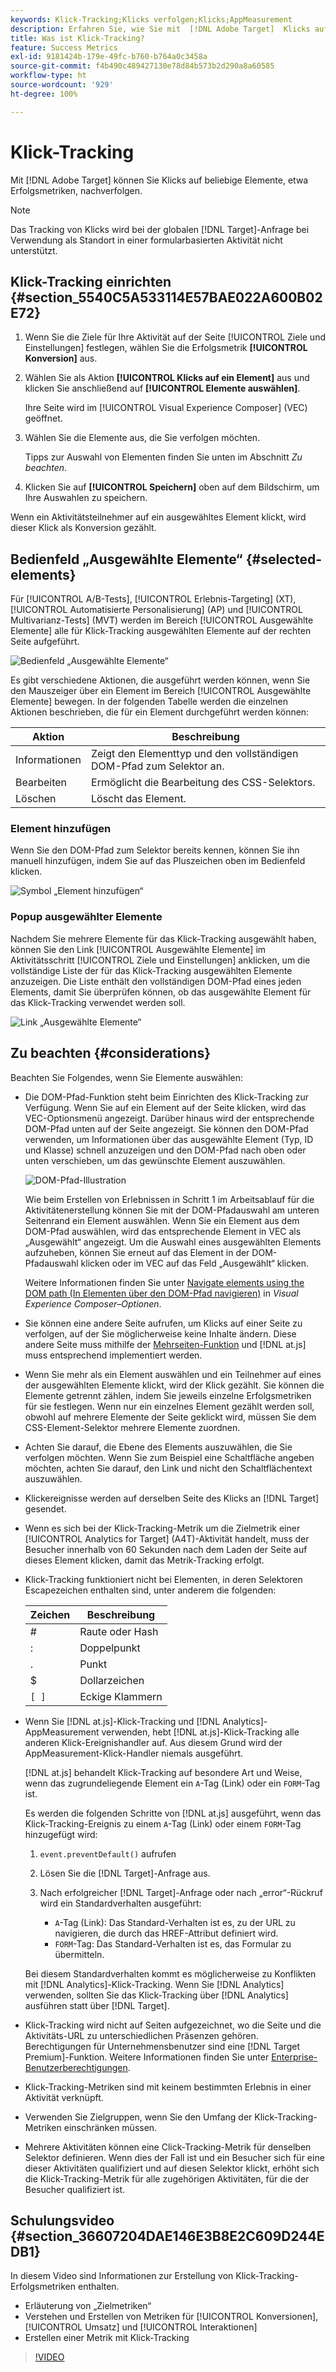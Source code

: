 ```yaml
---
keywords: Klick-Tracking;Klicks verfolgen;Klicks;AppMeasurement
description: Erfahren Sie, wie Sie mit  [!DNL Adobe Target]  Klicks auf beliebige Elemente als Erfolgsmetrik verfolgen können.
title: Was ist Klick-Tracking?
feature: Success Metrics
exl-id: 9181424b-179e-49fc-b760-b764a0c3458a
source-git-commit: f4b490c489427130e78d84b573b2d290a8a60585
workflow-type: ht
source-wordcount: '929'
ht-degree: 100%

---
```


# Klick-Tracking

Mit [!DNL Adobe Target] können Sie Klicks auf beliebige Elemente, etwa Erfolgsmetriken, nachverfolgen.

>[!NOTE]
>
>Das Tracking von Klicks wird bei der globalen [!DNL Target]-Anfrage bei Verwendung als Standort in einer formularbasierten Aktivität nicht unterstützt.

## Klick-Tracking einrichten {#section_5540C5A533114E57BAE022A600B02E72}

1. Wenn Sie die Ziele für Ihre Aktivität auf der Seite [!UICONTROL Ziele und Einstellungen] festlegen, wählen Sie die Erfolgsmetrik **[!UICONTROL Konversion]** aus.
1. Wählen Sie als Aktion **[!UICONTROL Klicks auf ein Element]** aus und klicken Sie anschließend auf **[!UICONTROL Elemente auswählen]**.

   Ihre Seite wird im [!UICONTROL Visual Experience Composer] (VEC) geöffnet.

1. Wählen Sie die Elemente aus, die Sie verfolgen möchten.

   Tipps zur Auswahl von Elementen finden Sie unten im Abschnitt *Zu beachten*.

1. Klicken Sie auf **[!UICONTROL Speichern]** oben auf dem Bildschirm, um Ihre Auswahlen zu speichern.

Wenn ein Aktivitätsteilnehmer auf ein ausgewähltes Element klickt, wird dieser Klick als Konversion gezählt.

## Bedienfeld „Ausgewählte Elemente“ {#selected-elements}

Für [!UICONTROL A/B-Tests], [!UICONTROL Erlebnis-Targeting] (XT), [!UICONTROL Automatisierte Personalisierung] (AP) und [!UICONTROL Multivarianz-Tests] (MVT) werden im Bereich [!UICONTROL Ausgewählte Elemente] alle für Klick-Tracking ausgewählten Elemente auf der rechten Seite aufgeführt.

![Bedienfeld „Ausgewählte Elemente“](/help/c-activities/r-success-metrics/assets/selected-elements.png)

Es gibt verschiedene Aktionen, die ausgeführt werden können, wenn Sie den Mauszeiger über ein Element im Bereich [!UICONTROL Ausgewählte Elemente] bewegen. In der folgenden Tabelle werden die einzelnen Aktionen beschrieben, die für ein Element durchgeführt werden können:

| Aktion | Beschreibung |
| --- | --- |
| Informationen | Zeigt den Elementtyp und den vollständigen DOM-Pfad zum Selektor an. |
| Bearbeiten | Ermöglicht die Bearbeitung des CSS-Selektors. |
| Löschen | Löscht das Element. |

### Element hinzufügen

Wenn Sie den DOM-Pfad zum Selektor bereits kennen, können Sie ihn manuell hinzufügen, indem Sie auf das Pluszeichen oben im Bedienfeld klicken.

![Symbol „Element hinzufügen“](/help/c-activities/r-success-metrics/assets/add-element.png)

### Popup ausgewählter Elemente

Nachdem Sie mehrere Elemente für das Klick-Tracking ausgewählt haben, können Sie den Link [!UICONTROL Ausgewählte Elemente] im Aktivitätsschritt [!UICONTROL Ziele und Einstellungen] anklicken, um die vollständige Liste der für das Klick-Tracking ausgewählten Elemente anzuzeigen. Die Liste enthält den vollständigen DOM-Pfad eines jeden Elements, damit Sie überprüfen können, ob das ausgewählte Element für das Klick-Tracking verwendet werden soll.

![Link „Ausgewählte Elemente“](/help/c-activities/r-success-metrics/assets/elements-selected-link.png)

## Zu beachten {#considerations}

Beachten Sie Folgendes, wenn Sie Elemente auswählen:

* Die DOM-Pfad-Funktion steht beim Einrichten des Klick-Tracking zur Verfügung. Wenn Sie auf ein Element auf der Seite klicken, wird das VEC-Optionsmenü angezeigt. Darüber hinaus wird der entsprechende DOM-Pfad unten auf der Seite angezeigt. Sie können den DOM-Pfad verwenden, um Informationen über das ausgewählte Element (Typ, ID und Klasse) schnell anzuzeigen und den DOM-Pfad nach oben oder unten verschieben, um das gewünschte Element auszuwählen.

   ![DOM-Pfad-Illustration](/help/c-activities/r-success-metrics/assets/click-tracking-dom.png)

   Wie beim Erstellen von Erlebnissen in Schritt 1 im Arbeitsablauf für die Aktivitätenerstellung können Sie mit der DOM-Pfadauswahl am unteren Seitenrand ein Element auswählen. Wenn Sie ein Element aus dem DOM-Pfad auswählen, wird das entsprechende Element in VEC als „Ausgewählt“ angezeigt. Um die Auswahl eines ausgewählten Elements aufzuheben, können Sie erneut auf das Element in der DOM-Pfadauswahl klicken oder im VEC auf das Feld „Ausgewählt“ klicken.

   Weitere Informationen finden Sie unter [Navigate elements using the DOM path (In Elementen über den DOM-Pfad navigieren)](/help/c-experiences/c-visual-experience-composer/viztarget-options.md#dom-path) in *Visual Experience Composer–Optionen*.

* Sie können eine andere Seite aufrufen, um Klicks auf einer Seite zu verfolgen, auf der Sie möglicherweise keine Inhalte ändern. Diese andere Seite muss mithilfe der  [Mehrseiten-Funktion](/help/c-experiences/c-visual-experience-composer/multipage-activity.md#concept_277E096063E14813AC5D8EDFA1D2ED48) und [!DNL at.js] muss entsprechend implementiert werden.
* Wenn Sie mehr als ein Element auswählen und ein Teilnehmer auf eines der ausgewählten Elemente klickt, wird der Klick gezählt. Sie können die Elemente getrennt zählen, indem Sie jeweils einzelne Erfolgsmetriken für sie festlegen. Wenn nur ein einzelnes Element gezählt werden soll, obwohl auf mehrere Elemente der Seite geklickt wird, müssen Sie dem CSS-Element-Selektor mehrere Elemente zuordnen.
* Achten Sie darauf, die Ebene des Elements auszuwählen, die Sie verfolgen möchten. Wenn Sie zum Beispiel eine Schaltfläche angeben möchten, achten Sie darauf, den Link und nicht den Schaltflächentext auszuwählen.
* Klickereignisse werden auf derselben Seite des Klicks an [!DNL Target] gesendet.
* Wenn es sich bei der Klick-Tracking-Metrik um die Zielmetrik einer [!UICONTROL Analytics for Target] (A4T)-Aktivität handelt, muss der Besucher innerhalb von 60 Sekunden nach dem Laden der Seite auf dieses Element klicken, damit das Metrik-Tracking erfolgt.
* Klick-Tracking funktioniert nicht bei Elementen, in deren Selektoren Escapezeichen enthalten sind, unter anderem die folgenden:

   | Zeichen | Beschreibung |
   |---|---|
   | # | Raute  oder Hash |
   | : | Doppelpunkt |
   | . | Punkt |
   | $ | Dollarzeichen |
   | `[ ]` | Eckige Klammern |

* Wenn Sie [!DNL at.js]-Klick-Tracking und [!DNL Analytics]-AppMeasurement verwenden, hebt [!DNL at.js]-Klick-Tracking alle anderen Klick-Ereignishandler auf. Aus diesem Grund wird der AppMeasurement-Klick-Handler niemals ausgeführt.

   [!DNL at.js] behandelt Klick-Tracking auf besondere Art und Weise, wenn das zugrundeliegende Element ein `A`-Tag (Link) oder ein `FORM`-Tag ist.

   Es werden die folgenden Schritte von [!DNL at.js] ausgeführt, wenn das Klick-Tracking-Ereignis zu einem `A`-Tag (Link) oder einem `FORM`-Tag hinzugefügt wird:

   1. `event.preventDefault()` aufrufen

   1. Lösen Sie die [!DNL Target]-Anfrage aus.

   1. Nach erfolgreicher [!DNL Target]-Anfrage oder nach „error“-Rückruf wird ein Standardverhalten ausgeführt:

      * `A`-Tag (Link): Das Standard-Verhalten ist es, zu der URL zu navigieren, die durch das HREF-Attribut definiert wird.
      * `FORM`-Tag: Das Standard-Verhalten ist es, das Formular zu übermitteln.

   Bei diesem Standardverhalten kommt es möglicherweise zu Konflikten mit [!DNL Analytics]-Klick-Tracking. Wenn Sie [!DNL Analytics] verwenden, sollten Sie das Klick-Tracking über [!DNL Analytics] ausführen statt über [!DNL Target].

* Klick-Tracking wird nicht auf Seiten aufgezeichnet, wo die Seite und die Aktivitäts-URL zu unterschiedlichen Präsenzen gehören. Berechtigungen für Unternehmensbenutzer sind eine [!DNL Target Premium]-Funktion. Weitere Informationen finden Sie unter [Enterprise-Benutzerberechtigungen](/help/administrating-target/c-user-management/property-channel/property-channel.md).

* Klick-Tracking-Metriken sind mit keinem bestimmten Erlebnis in einer Aktivität verknüpft.

* Verwenden Sie Zielgruppen, wenn Sie den Umfang der Klick-Tracking-Metriken einschränken müssen.

* Mehrere Aktivitäten können eine Click-Tracking-Metrik für denselben Selektor definieren. Wenn dies der Fall ist und ein Besucher sich für eine dieser Aktivitäten qualifiziert und auf diesen Selektor klickt, erhöht sich die Klick-Tracking-Metrik für alle zugehörigen Aktivitäten, für die der Besucher qualifiziert ist.

## Schulungsvideo {#section_36607204DAE146E3B8E2C609D244EDB1}

In diesem Video sind Informationen zur Erstellung von Klick-Tracking-Erfolgsmetriken enthalten.

* Erläuterung von „Zielmetriken“
* Verstehen und Erstellen von Metriken für [!UICONTROL Konversionen], [!UICONTROL Umsatz] und [!UICONTROL Interaktionen]
* Erstellen einer Metrik mit Klick-Tracking

>[!VIDEO](https://video.tv.adobe.com/v/17380)
